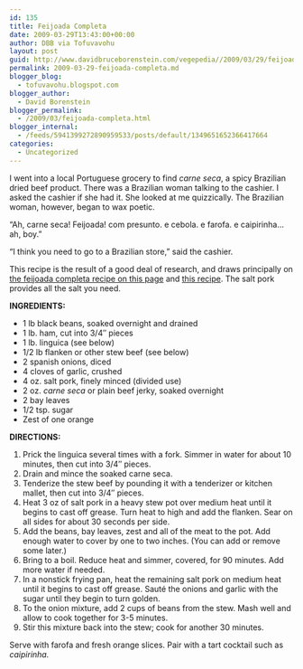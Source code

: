 ```yaml
---
id: 135
title: Feijoada Completa
date: 2009-03-29T13:43:00+00:00
author: DBB via Tofuvavohu
layout: post
guid: http://www.davidbruceborenstein.com/vegepedia//2009/03/29/feijoada-completa/
permalink: 2009-03-29-feijoada-completa.md
blogger_blog:
  - tofuvavohu.blogspot.com
blogger_author:
  - David Borenstein
blogger_permalink:
  - /2009/03/feijoada-completa.html
blogger_internal:
  - /feeds/5941399272890959533/posts/default/1349651652366417664
categories:
  - Uncategorized
---
```

I went into a local Portuguese grocery to find <span style="font-style: italic;">carne seca<span style="font-style: italic;"><span style="font-style: italic;"></span></span></span>, a spicy Brazilian dried beef product. There was a Brazilian woman talking to the cashier. I asked the cashier if she had it. She looked at me quizzically. The Brazilian woman, however, began to wax poetic.

&#8220;Ah, carne seca! Feijoada! com presunto. e cebola. e farofa. e caipirinha&#8230;ah, boy.&#8221;

&#8220;I think you need to go to a Brazilian store,&#8221; said the cashier.

This recipe is the result of a good deal of research, and draws principally on [the feijoada completa recipe on this page](http://www.brazzil.com/p24nov96.htm) and [this recipe](http://www.maria-brazil.org/feijoada.htm). The salt pork provides all the salt you need.

<span style="font-weight: bold;">INGREDIENTS:<br /></span> 

  * 1 lb black beans, soaked overnight and drained
  * 1 lb. ham, cut into 3/4&#8243; pieces
  * 1 lb. linguica (see below)
  * 1/2 lb flanken or other stew beef (see below)
  * 2 spanish onions, diced
  * 4 cloves of garlic, crushed
  * 4 oz. salt pork, finely minced (divided use)
  * 2 oz. <span style="font-style: italic;">carne seca <span style="font-style: italic;"><span style="font-style: italic;"></span></span></span>or plain beef jerky, soaked overnight
  * 2 bay leaves
  * 1/2 tsp. sugar
  * Zest of one orange

<span style="font-weight: bold;">DIRECTIONS:</span> 

  1. Prick the linguica several times with a fork. Simmer in water for about 10 minutes, then cut into 3/4&#8243; pieces.
  2. Drain and mince the soaked carne seca.
  3. Tenderize the stew beef by pounding it with a tenderizer or kitchen mallet, then cut into 3/4&#8243; pieces.
  4. Heat 3 oz of salt pork in a heavy stew pot over medium heat until it begins to cast off grease. Turn heat to high and add the flanken. Sear on all sides for about 30 seconds per side.
  5. Add the beans, bay leaves, zest and all of the meat to the pot. Add enough water to cover by one to two inches. (You can add or remove some later.)
  6. Bring to a boil. Reduce heat and simmer, covered, for 90 minutes. Add more water if needed.
  7. In a nonstick frying pan, heat the remaining salt pork on medium heat until it begins to cast off grease. Sauté the onions and garlic with the sugar until they begin to turn golden.
  8. To the onion mixture, add 2 cups of beans from the stew. Mash well and allow to cook together for 3-5 minutes.
  9. Stir this mixture back into the stew; cook for another 30 minutes.

Serve with farofa and fresh orange slices. Pair with a tart cocktail such as <span style="font-style: italic;">caipirinha.</span>